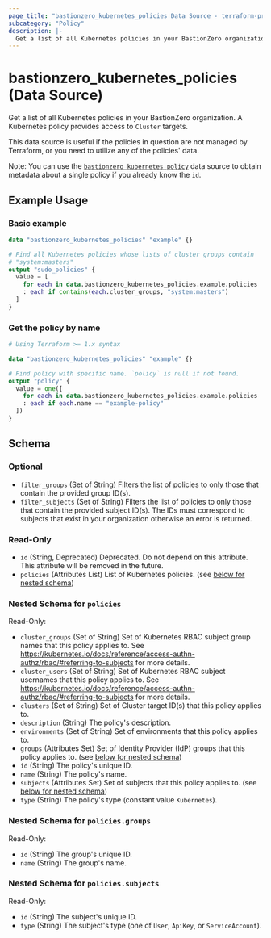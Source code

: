 ```yaml
---
page_title: "bastionzero_kubernetes_policies Data Source - terraform-provider-bastionzero"
subcategory: "Policy"
description: |-
  Get a list of all Kubernetes policies in your BastionZero organization. A Kubernetes policy provides access to Cluster targets.
---
```


# bastionzero_kubernetes_policies (Data Source)

Get a list of all Kubernetes policies in your BastionZero organization. A Kubernetes policy provides access to `Cluster` targets.

This data source is useful if the policies in question are not managed by
Terraform, or you need to utilize any of the policies' data.

Note: You can use the [`bastionzero_kubernetes_policy`](kubernetes_policy) data
source to obtain metadata about a single policy if you already know the `id`.

## Example Usage

### Basic example

```terraform
data "bastionzero_kubernetes_policies" "example" {}

# Find all Kubernetes policies whose lists of cluster groups contain
# "system:masters"
output "sudo_policies" {
  value = [
    for each in data.bastionzero_kubernetes_policies.example.policies
    : each if contains(each.cluster_groups, "system:masters")
  ]
}
```

### Get the policy by name

```terraform
# Using Terraform >= 1.x syntax

data "bastionzero_kubernetes_policies" "example" {}

# Find policy with specific name. `policy` is null if not found.
output "policy" {
  value = one([
    for each in data.bastionzero_kubernetes_policies.example.policies
    : each if each.name == "example-policy"
  ])
}
```

<!-- schema generated by tfplugindocs -->
## Schema

### Optional

- `filter_groups` (Set of String) Filters the list of policies to only those that contain the provided group ID(s).
- `filter_subjects` (Set of String) Filters the list of policies to only those that contain the provided subject ID(s). The IDs must correspond to subjects that exist in your organization otherwise an error is returned.

### Read-Only

- `id` (String, Deprecated) Deprecated. Do not depend on this attribute. This attribute will be removed in the future.
- `policies` (Attributes List) List of Kubernetes policies. (see [below for nested schema](#nestedatt--policies))

<a id="nestedatt--policies"></a>
### Nested Schema for `policies`

Read-Only:

- `cluster_groups` (Set of String) Set of Kubernetes RBAC subject group names that this policy applies to. See https://kubernetes.io/docs/reference/access-authn-authz/rbac/#referring-to-subjects for more details.
- `cluster_users` (Set of String) Set of Kubernetes RBAC subject usernames that this policy applies to. See https://kubernetes.io/docs/reference/access-authn-authz/rbac/#referring-to-subjects for more details.
- `clusters` (Set of String) Set of Cluster target ID(s) that this policy applies to.
- `description` (String) The policy's description.
- `environments` (Set of String) Set of environments that this policy applies to.
- `groups` (Attributes Set) Set of Identity Provider (IdP) groups that this policy applies to. (see [below for nested schema](#nestedatt--policies--groups))
- `id` (String) The policy's unique ID.
- `name` (String) The policy's name.
- `subjects` (Attributes Set) Set of subjects that this policy applies to. (see [below for nested schema](#nestedatt--policies--subjects))
- `type` (String) The policy's type (constant value `Kubernetes`).

<a id="nestedatt--policies--groups"></a>
### Nested Schema for `policies.groups`

Read-Only:

- `id` (String) The group's unique ID.
- `name` (String) The group's name.


<a id="nestedatt--policies--subjects"></a>
### Nested Schema for `policies.subjects`

Read-Only:

- `id` (String) The subject's unique ID.
- `type` (String) The subject's type (one of `User`, `ApiKey`, or `ServiceAccount`).